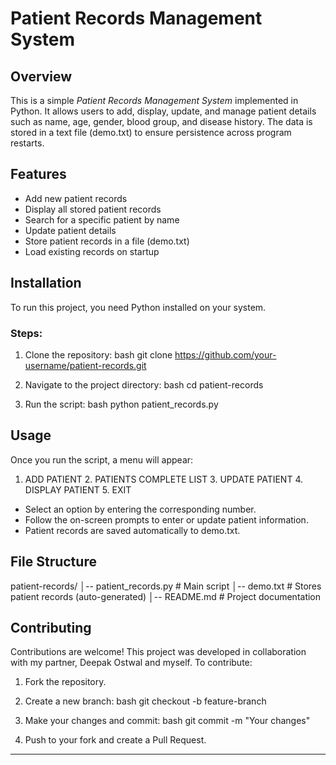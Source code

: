 # Patient Records Management System

## Overview

This is a simple *Patient Records Management System* implemented in Python. It allows users to add, display, update, and manage patient details such as name, age, gender, blood group, and disease history. The data is stored in a text file (demo.txt) to ensure persistence across program restarts.

## Features

- Add new patient records
- Display all stored patient records
- Search for a specific patient by name
- Update patient details
- Store patient records in a file (demo.txt)
- Load existing records on startup

## Installation

To run this project, you need Python installed on your system.

### Steps:

1. Clone the repository:
   bash
   git clone https://github.com/your-username/patient-records.git
   
2. Navigate to the project directory:
   bash
   cd patient-records
   
3. Run the script:
   bash
   python patient_records.py
   

## Usage

Once you run the script, a menu will appear:


1. ADD PATIENT   2. PATIENTS COMPLETE LIST   3. UPDATE PATIENT   4. DISPLAY PATIENT   5. EXIT


- Select an option by entering the corresponding number.
- Follow the on-screen prompts to enter or update patient information.
- Patient records are saved automatically to demo.txt.

## File Structure


patient-records/
│-- patient_records.py   # Main script
│-- demo.txt             # Stores patient records (auto-generated)
│-- README.md            # Project documentation


## Contributing

Contributions are welcome! This project was developed in collaboration with my partner, Deepak Ostwal and myself. To contribute:

1. Fork the repository.
2. Create a new branch:
   bash
   git checkout -b feature-branch
   
3. Make your changes and commit:
   bash
   git commit -m "Your changes"
   
4. Push to your fork and create a Pull Request.

---
